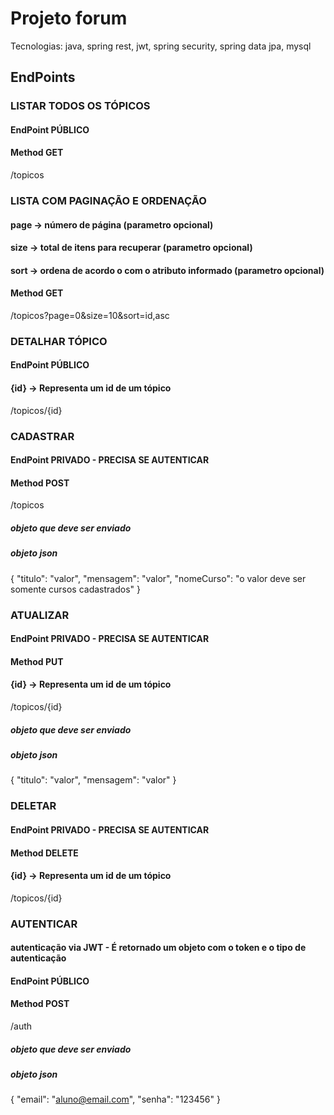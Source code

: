 # Projeto forum 
Tecnologias: java, spring rest, jwt, spring security, spring data jpa, mysql

## EndPoints

### LISTAR TODOS OS TÓPICOS
#### EndPoint PÚBLICO
#### Method GET
/topicos

### LISTA COM PAGINAÇÃO E ORDENAÇÃO
#### page -> número de página (parametro opcional)
#### size -> total de itens para recuperar (parametro opcional)
#### sort -> ordena de acordo o com o atributo informado (parametro opcional)
#### Method GET
/topicos?page=0&size=10&sort=id,asc

### DETALHAR TÓPICO
#### EndPoint PÚBLICO
#### {id} -> Representa um id de um tópico
/topicos/{id}

### CADASTRAR
#### EndPoint PRIVADO - PRECISA SE AUTENTICAR
#### Method POST
/topicos

##### objeto que deve ser enviado 
##### objeto json
{
    "titulo": "valor",
    "mensagem": "valor",
    "nomeCurso": "o valor deve ser somente cursos cadastrados"
}

### ATUALIZAR
#### EndPoint PRIVADO - PRECISA SE AUTENTICAR
#### Method PUT
#### {id} -> Representa um id de um tópico
/topicos/{id}

##### objeto que deve ser enviado
##### objeto json
{
    "titulo": "valor",
    "mensagem": "valor"
}

### DELETAR
#### EndPoint PRIVADO - PRECISA SE AUTENTICAR
#### Method DELETE
#### {id} -> Representa um id de um tópico
/topicos/{id}


### AUTENTICAR
#### autenticação via JWT - É retornado um objeto com o token e o tipo de autenticação
#### EndPoint PÚBLICO 
#### Method POST
/auth

##### objeto que deve ser enviado 
##### objeto json
{
    "email": "aluno@email.com",
    "senha": "123456"
}



